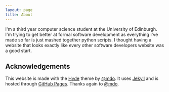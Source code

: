 ```yaml
---
layout: page
title: About
---
```


I'm a third year computer science student at the University of Edinburgh. I'm trying to get better at formal software development as everything I've made so far is just mashed together python scripts. I thought having a website that looks exactly like every other software developers website was a good start. 

## Acknowledgements

This website is made with the <a href = 'http://hyde.getpoole.com/'>Hyde</a> theme by [@mdo](https://twitter.com/mdo). It uses <a href = 'https://jekyllrb.com/'>Jekyll</a> and is hosted through <a href = 'https://pages.github.com/'>GitHub Pages</a>. Thanks again to [@mdo](https://twitter.com/mdo).

